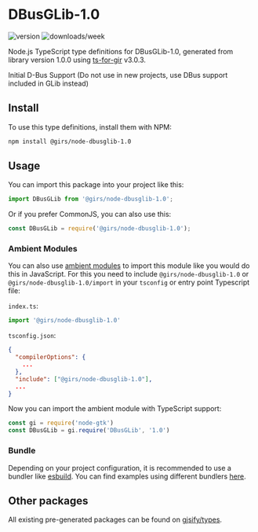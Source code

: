 
# DBusGLib-1.0

![version](https://img.shields.io/npm/v/@girs/node-dbusglib-1.0)
![downloads/week](https://img.shields.io/npm/dw/@girs/node-dbusglib-1.0)


Node.js TypeScript type definitions for DBusGLib-1.0, generated from library version 1.0.0 using [ts-for-gir](https://github.com/gjsify/ts-for-gir) v3.0.3.

Initial D-Bus Support (Do not use in new projects, use DBus support included in GLib instead)

## Install

To use this type definitions, install them with NPM:
```bash
npm install @girs/node-dbusglib-1.0
```

## Usage

You can import this package into your project like this:
```ts
import DBusGLib from '@girs/node-dbusglib-1.0';
```

Or if you prefer CommonJS, you can also use this:
```ts
const DBusGLib = require('@girs/node-dbusglib-1.0');
```

### Ambient Modules

You can also use [ambient modules](https://github.com/gjsify/ts-for-gir/tree/main/packages/cli#ambient-modules) to import this module like you would do this in JavaScript.
For this you need to include `@girs/node-dbusglib-1.0` or `@girs/node-dbusglib-1.0/import` in your `tsconfig` or entry point Typescript file:

`index.ts`:
```ts
import '@girs/node-dbusglib-1.0'
```

`tsconfig.json`:
```json
{
  "compilerOptions": {
    ...
  },
  "include": ["@girs/node-dbusglib-1.0"],
  ...
}
```

Now you can import the ambient module with TypeScript support: 

```ts
const gi = require('node-gtk')
const DBusGLib = gi.require('DBusGLib', '1.0')
```


### Bundle

Depending on your project configuration, it is recommended to use a bundler like [esbuild](https://esbuild.github.io/). You can find examples using different bundlers [here](https://github.com/gjsify/ts-for-gir/tree/main/examples).

## Other packages

All existing pre-generated packages can be found on [gjsify/types](https://github.com/gjsify/types).

